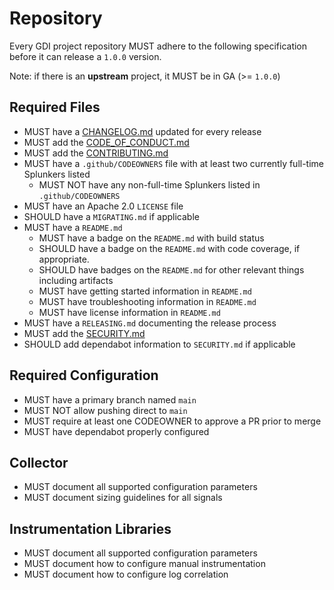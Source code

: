 # Repository

Every GDI project repository MUST adhere to the following specification before
it can release a `1.0.0` version.

Note: if there is an **upstream** project, it MUST be in GA (>= `1.0.0`) 

## Required Files

- MUST have a [CHANGELOG.md](templates/CHANGELOG.md) updated for every release
- MUST add the [CODE_OF_CONDUCT.md](templates/CODE_OF_CONDUCT.md)
- MUST add the [CONTRIBUTING.md](templates/CONTRIBUTING.md)
- MUST have a `.github/CODEOWNERS` file with at least two currently full-time Splunkers listed
  - MUST NOT have any non-full-time Splunkers listed in `.github/CODEOWNERS`
- MUST have an Apache 2.0 `LICENSE` file
- SHOULD have a `MIGRATING.md` if applicable
- MUST have a `README.md`
  - MUST have a badge on the `README.md` with build status
  - SHOULD have a badge on the `README.md` with code coverage, if appropriate.
  - SHOULD have badges on the `README.md` for other relevant things including artifacts
  - MUST have getting started information in `README.md`
  - MUST have troubleshooting information in `README.md`
  - MUST have license information in `README.md`
- MUST have a `RELEASING.md` documenting the release process
- MUST add the [SECURITY.md](templates/SECURITY.md)
- SHOULD add dependabot information to `SECURITY.md` if applicable

## Required Configuration

- MUST have a primary branch named `main`
- MUST NOT allow pushing direct to `main`
- MUST require at least one CODEOWNER to approve a PR prior to merge
- MUST have dependabot properly configured

## Collector

- MUST document all supported configuration parameters
- MUST document sizing guidelines for all signals

## Instrumentation Libraries

- MUST document all supported configuration parameters
- MUST document how to configure manual instrumentation
- MUST document how to configure log correlation
